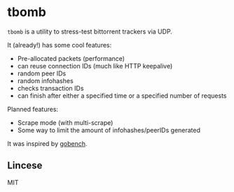 # tbomb

`tbomb` is a utility to stress-test bittorrent trackers via UDP.

It (already!) has some cool features:

- Pre-allocated packets (performance)
- can reuse connection IDs (much like HTTP keepalive)
- random peer IDs
- random infohashes
- checks transaction IDs
- can finish after either a specified time or a specified number of requests

Planned features:

- Scrape mode (with multi-scrape)
- Some way to limit the amount of infohashes/peerIDs generated


It was inspired by [gobench](https://github.com/cmpxchg16/gobench).



## Lincese
MIT